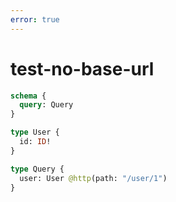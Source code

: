 ```yaml
---
error: true
---
```


# test-no-base-url

```graphql @config
schema {
  query: Query
}

type User {
  id: ID!
}

type Query {
  user: User @http(path: "/user/1")
}
```
